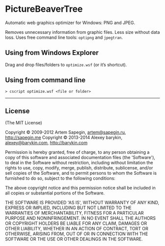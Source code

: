 # PictureBeaverTree

Automatic web graphics optimizer for Windows: PNG and JPEG.

Removes unnecessary information from graphic files. Less size without data loss. Uses free command line tools: `optipng` and `jpegtran`.


## Using from Windows Explorer

Drag and drop files/folders to `optimize.wsf` (or it’s shortcut).

## Using from command line

```
> cscript optimize.wsf <file or folder>
```


---

## License 

(The MIT License)

Copyright © 2009-2012 Artem Sapegin, artem@sapegin.ru, http://sapegin.me
Copyright © 2013-2014 Alexey barykin, alexey@barykin.com, http://barykin.com

Permission is hereby granted, free of charge, to any person obtaining
a copy of this software and associated documentation files (the
'Software'), to deal in the Software without restriction, including
without limitation the rights to use, copy, modify, merge, publish,
distribute, sublicense, and/or sell copies of the Software, and to
permit persons to whom the Software is furnished to do so, subject to
the following conditions:

The above copyright notice and this permission notice shall be
included in all copies or substantial portions of the Software.

THE SOFTWARE IS PROVIDED 'AS IS', WITHOUT WARRANTY OF ANY KIND,
EXPRESS OR IMPLIED, INCLUDING BUT NOT LIMITED TO THE WARRANTIES OF
MERCHANTABILITY, FITNESS FOR A PARTICULAR PURPOSE AND NONINFRINGEMENT.
IN NO EVENT SHALL THE AUTHORS OR COPYRIGHT HOLDERS BE LIABLE FOR ANY
CLAIM, DAMAGES OR OTHER LIABILITY, WHETHER IN AN ACTION OF CONTRACT,
TORT OR OTHERWISE, ARISING FROM, OUT OF OR IN CONNECTION WITH THE
SOFTWARE OR THE USE OR OTHER DEALINGS IN THE SOFTWARE.